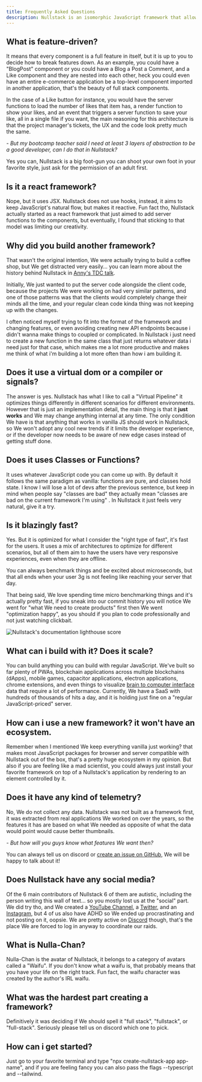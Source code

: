 ```yaml
---
title: Frequently Asked Questions
description: Nullstack is an isomorphic JavaScript framework that allows developers to build Full Stack applications while staying focused on the product features, and solving the user problems, rather than spending a significant amount of their time worrying about layers of abstraction and choosing which tools make them look fancy
---
```


## What is feature-driven?
It means that every component is a full feature in itself, but it is up to you to decide how to break features down. As an example, you could have a "BlogPost" component or you could have a Blog a Post a Comment, and a Like component and they are nested into each other, heck you could even have an entire e-commerce application be a top-level component imported in another application, that's the beauty of full stack components. 

In the case of a Like button for instance, you would have the server functions to load the number of likes that item has, a render function to show your likes, and an event that triggers a server function to save your like, all in a single file if you want, the main reasoning for this architecture is that the project manager's tickets, the UX and the code look pretty much the same.

*- But my bootcamp teacher said I need at least 3 layers of abstraction to be a good developer, can I do that in Nullstack?*

Yes you can, Nullstack is a big foot-gun you can shoot your own foot in your favorite style, just ask for the permission of an adult first.

## Is it a react framework?
Nope, but it uses JSX. Nullstack does not use hooks, instead, it aims to keep JavaScript's natural flow, but makes it reactive. Fun fact tho, Nullstack actually started as a react framework that just aimed to add server functions to the components, but eventually, I found that sticking to that model was limiting our creativity.

## Why did you build another framework?
That wasn't the original intention, We were actually trying to build a coffee shop, but We get distracted very easily... you can learn more about the history behind Nullstack in [Anny's TDC talk](https://www.youtube.com/watch?v=77qeq6cSHG8). 

Initially, We just wanted to put the server code alongside the client code, because the projects We were working on had very similar patterns, and one of those patterns was that the clients would completely change their minds all the time, and your regular clean code kinda thing was not keeping up with the changes.

I often noticed myself trying to fit into the format of the framework and changing features, or even avoiding creating new API endpoints because i didn't wanna make things to coupled or complicated. In Nullstack i just need to create a new function in the same class that just returns whatever data i need just for that case, which makes me a lot more productive and makes me think of what i'm building a lot more often than how i am building it.

## Does it use a virtual dom or a compiler or signals?
The answer is yes. Nullstack has what I like to call a "Virtual Pipeline" it optimizes things differently in different scenarios for different environments. However that is just an implementation detail, the main thing is that it **just works** and We may change anything internal at any time. The only condition We have is that anything that works in vanilla JS should work in Nullstack, so We won't adopt any cool new trends if it limits the developer experience, or if the developer now needs to be aware of new edge cases instead of getting stuff done. 

## Does it uses Classes or Functions?
It uses whatever JavaScript code you can come up with. By default it follows the same paradigm as vanilla: functions are pure, and classes hold state. I know I will lose a lot of devs after the previous sentence, but keep in mind when people say "classes are bad" they actually mean "classes are bad on the current framework I'm using" . In Nullstack it just feels very natural, give it a try.

## Is it blazingly fast?
Yes. But it is optimized for what I consider the "right type of fast", it's fast for the users. It uses a mix of architectures to optimize for different scenarios, but all of them aim to have the users have very responsive experiences, even when they are offline. 

You can always benchmark things and be excited about microseconds, but that all ends when your user 3g is not feeling like reaching your server that day. 

That being said, We love spending time micro benchmarking things and it's actually pretty fast, if you sneak into our commit history you will notice We went for "what We need to create products" first then We went "optimization happy", as you should if you plan to code professionally and not just watching clickbait.

![Nullstack's documentation lighthouse score](/lighthouse.webp)

## What can i build with it? Does it scale?
You can build anything you can build with regular JavaScript. We've built so far plenty of PWAs, blockchain applications across multiple blockchains (dApps), mobile games, capacitor applications, electron applications, chrome extensions, and even things to visualize [brain to computer interface](https://ae.studio/brain-computer-interface) data that require a lot of performance. Currently, We have a SaaS with hundreds of thousands of hits a day, and it is holding just fine on a "regular JavaScript-priced" server.

## How can i use a new framework? it won't have an ecosystem.
Remember when I mentioned We keep everything vanilla just working? that makes most JavaScript packages for browser and server compatible with Nullstack out of the box, that's a pretty huge ecosystem in my opinion. But also if you are feeling like a mad scientist, you could always just install your favorite framework on top of a Nullstack's application by rendering to an element controlled by it.

## Does it have any kind of telemetry?
No, We do not collect any data. Nullstack was not built as a framework first, it was extracted from real applications We worked on over the years, so the features it has are based on what We needed as opposite of what the data would point would cause better thumbnails. 

*- But how will you guys know what features We want then?*

You can always tell us on discord or [create an issue on GitHub](https://github.com/nullstack/nullstack/issues), We will be happy to talk about it!

## Does Nullstack have any social media?
Of the 6 main contributors of Nullstack 6 of them are autistic, including the person writing this wall of text... so you mostly lost us at the "social" part. We did try tho, and We created a [YouTube Channel](https://www.youtube.com/nullstack), a [Twitter](https://twitter.com/nullstackapp), and an [Instagram](https://www.instagram.com/nullstackapp/), but 4 of us also have ADHD so We ended up procrastinating and not posting on it, oopsie. We are pretty active on [Discord](https://discord.gg/eDZfKz264v) though, that's the place We are forced to log in anyway to coordinate our raids.

## What is Nulla-Chan?
Nulla-Chan is the avatar of Nullstack, it belongs to a category of avatars called a "Waifu". If you don't know what a waifu is, that probably means that you have your life on the right track. Fun fact, the waifu character was created by the author's IRL waifu.

## What was the hardest part creating a framework?
Definitively it was deciding if We should spell it "full stack", "fullstack", or "full-stack". Seriously please tell us on discord which one to pick.

## How can i get started?
Just go to your favorite terminal and type "npx create-nullstack-app app-name", and if you are feeling fancy you can also pass the flags --typescript and --tailwind.